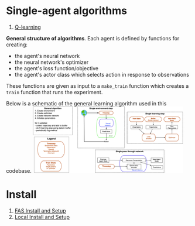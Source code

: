 
# Single-agent algorithms

1. [Q-learning](singleagent/qlearning.py)

**General structure of algorithms**. Each agent is defined by functions for creating:
- the agent's neural network
- the neural network's optimizer
- the agent's loss function/objective
- the agent's actor class which selects action in response to observations

These functions are given as input to a `make_train` function which creates a `train` function that runs the experiment.

Below is a schematic of the general learning algorithm used in this codebase.
<img src="images/overview.png" alt="FARM" style="zoom:40%;" />



# Install


1. [FAS Install and Setup](install-fas.md)
2. [Local Install and Setup](install.md)
